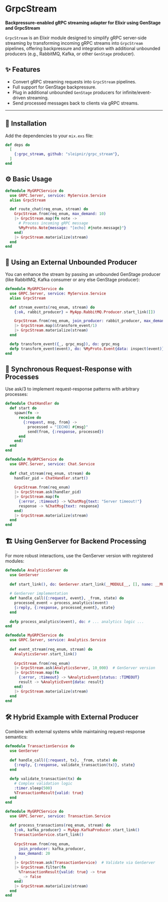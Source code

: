 # GrpcStream

**Backpressure-enabled gRPC streaming adapter for Elixir using GenStage and GrpcStream**

`GrpcStream` is an Elixir module designed to simplify gRPC server-side streaming by transforming incoming gRPC streams into `GrpcStream` pipelines, offering backpressure and integration with additional unbounded producers (e.g., RabbitMQ, Kafka, or other `GenStage` producer).

## ✨ Features

- Convert gRPC streaming requests into `GrpcStream` pipelines.
- Full support for GenStage backpressure.
- Plug in additional unbounded `GenStage` producers for infinite/event-driven streaming.
- Send processed messages back to clients via gRPC streams.

---


## 🚀 Installation

Add the dependencies to your `mix.exs` file:

```elixir
def deps do
  [
    {:grpc_stream, github: "sleipnir/grpc_stream"},
  ]
end
```

## ⚙️ Basic Usage

```elixir
defmodule MyGRPCService do
  use GRPC.Server, service: MyService.Service
  alias GrpcStream

  def route_chat(req_enum, stream) do
    GrpcStream.from(req_enum, max_demand: 10)
    |> GrpcStream.map(fn note ->
      # Process incoming gRPC message
      %MyProto.Note{message: "[echo] #{note.message}"}
    end)
    |> GrpcStream.materialize(stream)
  end
end
``` 

## 🔁 Using an External Unbounded Producer

You can enhance the stream by passing an unbounded GenStage producer (like RabbitMQ, Kafka consumer or any else GenStage producer):

```elixir
defmodule MyGRPCService do
  use GRPC.Server, service: MyService.Service
  alias GrpcStream

  def stream_events(req_enum, stream) do
    {:ok, rabbit_producer} = MyApp.RabbitMQ.Producer.start_link([])

    GrpcStream.from(req_enum, join_producer: rabbit_producer, max_demand: 10)
    |> GrpcStream.map(&transform_event/1)
    |> GrpcStream.materialize(stream)
  end

  defp transform_event({_, grpc_msg}), do: grpc_msg
  defp transform_event(event), do: %MyProto.Event{data: inspect(event)}
end
```

## 📡 Synchronous Request-Response with Processes
Use ask/3 to implement request-response patterns with arbitrary processes:

```elixir
defmodule ChatHandler do
  def start do
    spawn(fn -> 
      receive do
        {:request, msg, from} -> 
          processed = "[ECHO] #{msg}"
          send(from, {:response, processed})
      end
    end)
  end
end

defmodule MyGRPCService do
  use GRPC.Server, service: Chat.Service
  
  def chat_stream(req_enum, stream) do
    handler_pid = ChatHandler.start()
    
    GrpcStream.from(req_enum)
    |> GrpcStream.ask(handler_pid)
    |> GrpcStream.map(fn
      {:error, :timeout} -> %ChatMsg{text: "Server timeout!"}
      response -> %ChatMsg{text: response}
    end)
    |> GrpcStream.materialize(stream)
  end
end
```

## 🏗️ Using GenServer for Backend Processing
For more robust interactions, use the GenServer version with registered modules:

```elixir
defmodule AnalyticsServer do
  use GenServer
  
  def start_link(), do: GenServer.start_link(__MODULE__, [], name: __MODULE__)
  
  # GenServer implementation
  def handle_call({:request, event}, _from, state) do
    processed_event = process_analytics(event)
    {:reply, {:response, processed_event}, state}
  end
  
  defp process_analytics(event), do: # ... analytics logic ...
end

defmodule MyGRPCService do
  use GRPC.Server, service: Analytics.Service
  
  def event_stream(req_enum, stream) do
    AnalyticsServer.start_link()
    
    GrpcStream.from(req_enum)
    |> GrpcStream.ask(AnalyticsServer, 10_000)  # GenServer version
    |> GrpcStream.map(fn
      {:error, :timeout} -> %AnalyticEvent{status: :TIMEOUT}
      result -> %AnalyticEvent{data: result}
    end)
    |> GrpcStream.materialize(stream)
  end
end
```

## 🛠️ Hybrid Example with External Producer
Combine with external systems while maintaining request-response semantics:

```elixir
defmodule TransactionService do
  use GenServer
  
  def handle_call({:request, tx}, _from, state) do
    {:reply, {:response, validate_transaction(tx)}, state}
  end
  
  defp validate_transaction(tx) do
    # Complex validation logic
    :timer.sleep(500)
    %TransactionResult{valid: true}
  end
end

defmodule MyGRPCService do
  use GRPC.Server, service: Transaction.Service
  
  def process_transactions(req_enum, stream) do
    {:ok, kafka_producer} = MyApp.KafkaProducer.start_link()
    TransactionService.start_link()
    
    GrpcStream.from(req_enum, 
      join_producer: kafka_producer,
      max_demand: 20
    )
    |> GrpcStream.ask(TransactionService)  # Validate via GenServer
    |> GrpcStream.filter(fn
      %TransactionResult{valid: true} -> true
      _ -> false
    end)
    |> GrpcStream.materialize(stream)
  end
end
``` 